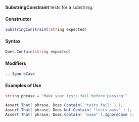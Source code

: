 **SubstringConstraint** tests for a substring.

<h4>Constructor</h4>

```C#
SubstringConstraint(string expected)
```

<h4>Syntax</h4>

```C#
Does.Contain(string expected)
```

<h4>Modifiers</h4>

```C#
...IgnoreCase
```

<h4>Examples of Use</h4>

```C#
string phrase = "Make your tests fail before passing!"

Assert.That( phrase, Does.Contain( "tests fail" ) );
Assert.That( phrase, Does.Not.Contain( "tests pass" ) );
Assert.That( phrase, Does.Contain( "make" ).IgnoreCase );
```

